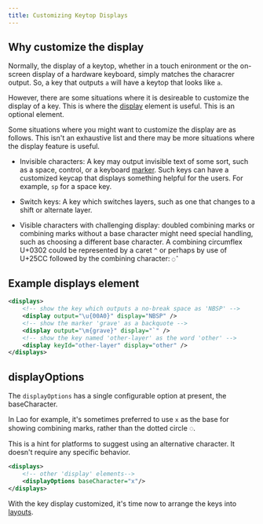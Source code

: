 ```yaml
---
title: Customizing Keytop Displays
---
```


## Why customize the display

Normally, the display of a keytop, whether in a touch enironment or the on-screen display of a hardware keyboard, simply matches the characrer output.  So, a key that outputs `a` will have a keytop that looks like `a`.

However, there are some situations where it is desireable to customize the display of a key. This is where the [display] element is useful.  This is an optional element.

Some situations where you might want to customize the display are as follows.  This isn't an exhaustive list and there may be more situations where the display feature is useful.

- Invisible characters: A key may output invisible text of some sort, such as a space, control, or a keyboard [marker](./markers.md).  Such keys can have a customized keycap that displays something helpful for the users. For example, `sp` for a space key.

- Switch keys: A key which switches layers, such as one that changes to a shift or alternate layer.

- Visible characters with challenging display:  doubled combining marks or combining marks without a base character might need special handling, such as choosing a different base character. A combining circumflex U+0302 could be represented by a caret `^` or perhaps by use of U+25CC followed by the combining character: `◌̂`

## Example displays element

```xml
<displays>
    <!-- show the key which outputs a no-break space as 'NBSP' -->
    <display output="\u{00A0}" display="NBSP" />
    <!-- show the marker 'grave' as a backquote -->
    <display output="\m{grave}" display="`" />
    <!-- show the key named 'other-layer' as the word 'other' -->
    <display keyId="other-layer" display="other" />
</displays>
```

## displayOptions

The `displayOptions` has a single configurable option at present, the baseCharacter.

In Lao for example, it's sometimes preferred to use `x` as the base for showing combining marks, rather than the dotted circle ◌.

This is a hint for platforms to suggest using an alternative character. It doesn't require any specific behavior.

```xml
<displays>
    <!-- other 'display' elements-->
    <displayOptions baseCharacter="x"/>
</displays>
```


With the key display customized, it's time now to arrange the keys into [layouts](./layouts).

[display]: ../reference/display
